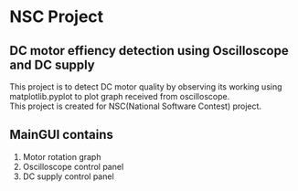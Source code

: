 # NSC Project
## DC motor effiency detection using Oscilloscope and DC supply
This project is to detect DC motor quality by observing its working using matplotlib.pyplot to plot graph received from oscilloscope.   
This project is created for NSC(National Software Contest) project.

## MainGUI contains
1. Motor rotation graph
2. Oscilloscope control panel
3. DC supply control panel